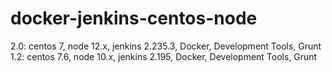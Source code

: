 # docker-jenkins-centos-node
2.0: centos 7, node 12.x, jenkins 2.235.3, Docker, Development Tools, Grunt
1.2: centos 7.6, node 10.x, jenkins 2.195, Docker, Development Tools, Grunt
